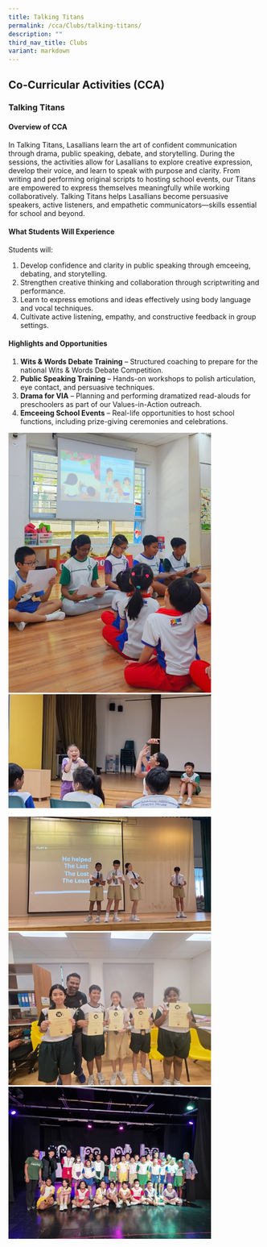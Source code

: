 ```yaml
---
title: Talking Titans
permalink: /cca/Clubs/talking-titans/
description: ""
third_nav_title: Clubs
variant: markdown
---
```

## Co-Curricular&nbsp;Activities&nbsp;(CCA)

### Talking Titans
#### Overview of CCA
In Talking Titans, Lasallians learn the art of confident communication through drama, public speaking, debate, and storytelling. During the sessions, the activities allow for Lasallians to explore creative expression, develop their voice, and learn to speak with purpose and clarity. From writing and performing original scripts to hosting school events, our Titans are empowered to express themselves meaningfully while working collaboratively. Talking Titans helps Lasallians become persuasive speakers, active listeners, and empathetic communicators—skills essential for school and beyond.
#### What Students Will Experience
Students will: 
1. Develop confidence and clarity in public speaking through emceeing, debating, and storytelling.
2. Strengthen creative thinking and collaboration through scriptwriting and performance.
3. Learn to express emotions and ideas effectively using body language and vocal techniques.
4. Cultivate active listening, empathy, and constructive feedback in group settings.

#### Highlights and Opportunities 
1.	**Wits &amp; Words Debate Training** – Structured coaching to prepare for the national Wits &amp; Words Debate Competition.
2.	**Public Speaking Training** – Hands-on workshops to polish articulation, eye contact, and persuasive techniques.
3.	**Drama for VIA** – Planning and performing dramatized read-alouds for preschoolers as part of our Values-in-Action outreach.
4.	**Emceeing School Events** – Real-life opportunities to host school functions, including prize-giving ceremonies and celebrations.

<img src="/images/2025/Cca/t1.jpg" style="width:80%"><br>
<img src="/images/2025/Cca/t2.jpg" style="width:80%"><br>

<img src="/images/2025/Cca/t3.jpg" style="width:80%"><br>
<img src="/images/2025/Cca/t4.jpg" style="width:80%"><br>
<img src="/images/2025/Cca/t5.jpg" style="width:80%">